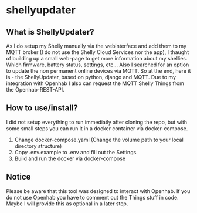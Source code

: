 # shellyupdater

## What is ShellyUpdater?

As I do setup my Shelly manually via the webinterface and add them to my MQTT broker (I do not use the Shelly Cloud Services nor the app), I thaught of building up a small web-page to get more information about my shellies. Which firmware, battery status, settings, etc...
Also I searched for an option to update the non permanent online devices via MQTT. So at the end, here it is - the ShellyUpdater, based on python, django and MQTT.
Due to my integration with Openhab I also can request the MQTT Shelly Things from the Openhab-REST-API.

## How to use/install?

I did not setup everything to run immediatly after cloning the repo, but with some small steps you can run it in a docker container via docker-compose.

1. Change docker-compose.yaml (Change the volume path to your local directory structure)
2. Copy .env.example to .env and fill out the Settings.
3. Build and run the docker via docker-compose

## Notice

Please be aware that this tool was designed to interact with Openhab. If you do not use Openhab you have to comment out the Things stuff in code. Maybe I will provide this as optional in a later step.


